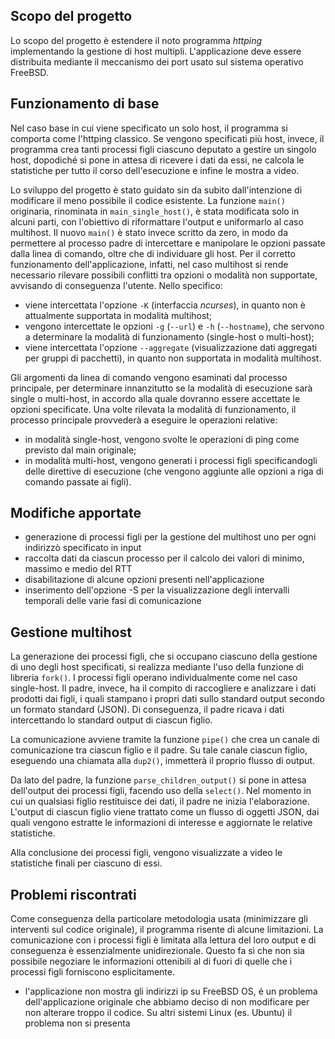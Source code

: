 Scopo del progetto
----------------------

Lo scopo del progetto è estendere il noto programma *httping* implementando la gestione di host multipli. L'applicazione deve essere distribuita mediante il meccanismo dei port usato sul sistema operativo FreeBSD.


Funzionamento di base
---------------------

Nel caso base in cui viene specificato un solo host, il programma si comporta come l'httping classico. Se vengono specificati più host, invece, il programma crea tanti processi figli ciascuno deputato a gestire un singolo host, dopodiché si pone in attesa di ricevere i dati da essi, ne calcola le statistiche per tutto il corso dell'esecuzione e infine le mostra a video.

Lo sviluppo del progetto è stato guidato sin da subito dall'intenzione di modificare il meno possibile il codice esistente. La funzione `main()` originaria, rinominata in `main_single_host()`, è stata modificata solo in alcuni parti, con l'obiettivo di riformattare l'output e uniformarlo al caso multihost. Il nuovo `main()` è stato invece scritto da zero, in modo da permettere al processo padre di intercettare e manipolare le opzioni passate dalla linea di comando, oltre che di individuare gli host. Per il corretto funzionamento dell'applicazione, infatti, nel caso multihost si rende necessario rilevare possibili conflitti tra opzioni o modalità non supportate, avvisando di conseguenza l'utente. Nello specifico:

  * viene intercettata l'opzione `-K` (interfaccia *ncurses*), in quanto non è attualmente supportata in modalità multihost;
  * vengono intercettate le opzioni `-g` (`--url`) e `-h` (`--hostname`), che servono a determinare la modalità di funzionamento (single-host o multi-host);
  * viene intercettata l'opzione `--aggregate` (visualizzazione dati aggregati per gruppi di pacchetti), in quanto non supportata in modalità multihost.

Gli argomenti da linea di comando vengono esaminati dal processo principale, per determinare innanzitutto se la modalità di esecuzione sarà single o multi-host, in accordo alla quale dovranno essere accettate le opzioni specificate. Una volte rilevata la modalità di funzionamento, il processo principale provvederà a eseguire le operazioni relative:

  * in modalità single-host, vengono svolte le operazioni di ping come previsto dal main originale;
  * in modalità multi-host, vengono generati i processi figli specificandogli delle direttive di esecuzione (che vengono aggiunte alle opzioni a riga di comando passate ai figli).


Modifiche apportate
-----------------------
  * generazione di processi figli per la gestione del multihost uno per ogni indirizzò specificato in input
  * raccolta dati da ciascun processo per il calcolo dei valori di minimo, massimo e medio del RTT
  * disabilitazione di alcune opzioni presenti nell'applicazione
  * inserimento dell'opzione -S per la visualizzazione degli intervalli temporali delle varie fasi di comunicazione


Gestione multihost
------------------

La generazione dei processi figli, che si occupano ciascuno della gestione di uno degli host specificati, si realizza mediante l'uso della funzione di libreria `fork()`. I processi figli operano individualmente come nel caso single-host. Il padre, invece, ha il compito di raccogliere e analizzare i dati prodotti dai figli, i quali stampano i propri dati sullo standard output secondo un formato standard (JSON). Di conseguenza, il padre ricava i dati intercettando lo standard output di ciascun figlio.

La comunicazione avviene tramite la funzione `pipe()` che crea un canale di comunicazione tra ciascun figlio e il padre. Su tale canale ciascun figlio, eseguendo una chiamata alla `dup2()`, immetterà il proprio flusso di output.

Da lato del padre, la funzione `parse_children_output()` si pone in attesa dell'output dei processi figli, facendo uso della `select()`. Nel momento in cui un qualsiasi figlio restituisce dei dati, il padre ne inizia l'elaborazione. L'output di ciascun figlio viene trattato come un flusso di oggetti JSON, dai quali vengono estratte le informazioni di interesse e aggiornate le relative statistiche.

Alla conclusione dei processi figli, vengono visualizzate a video le statistiche finali per ciascuno di essi.


Problemi riscontrati
--------------------

Come conseguenza della particolare metodologia usata (minimizzare gli interventi sul codice originale), il programma risente di alcune limitazioni. La comunicazione con i processi figli è limitata alla lettura del loro output e di conseguenza è essenzialmente unidirezionale. Questo fa sì che non sia possibile negoziare le informazioni ottenibili al di fuori di quelle che i processi figli forniscono esplicitamente.

* l'applicazione non mostra gli indirizzi ip su FreeBSD OS, é un problema dell'applicazione originale che abbiamo deciso di non modificare per non alterare troppo il codice. Su altri sistemi Linux (es. Ubuntu) il problema non si presenta
